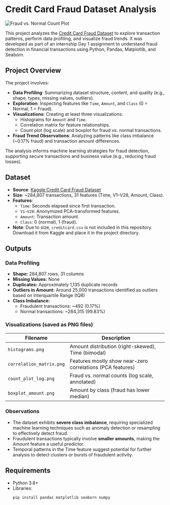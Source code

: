 # Credit Card Fraud Dataset Analysis

![Fraud vs. Normal Count Plot](count_plot_log.png)

This project analyzes the [Credit Card Fraud Dataset](https://www.kaggle.com/datasets/mlg-ulb/creditcardfraud) to explore transaction patterns, perform data profiling, and visualize fraud trends. It was developed as part of an internship Day 1 assignment to understand fraud detection in financial transactions using Python, Pandas, Matplotlib, and Seaborn.

## Project Overview

The project involves:
- **Data Profiling**: Summarizing dataset structure, content, and quality (e.g., shape, types, missing values, outliers).
- **Exploration**: Inspecting features like `Time`, `Amount`, and `Class` (0 = Normal, 1 = Fraud).
- **Visualizations**: Creating at least three visualizations:
  - Histograms for `Amount` and `Time`.
  - Correlation matrix for feature relationships.
  - Count plot (log scale) and boxplot for fraud vs. normal transactions.
- **Fraud Trend Observations**: Analyzing patterns like class imbalance (~0.17% fraud) and transaction amount differences.

The analysis informs machine learning strategies for fraud detection, supporting secure transactions and business value (e.g., reducing fraud losses).

## Dataset

- **Source**: [Kaggle Credit Card Fraud Dataset](https://www.kaggle.com/datasets/mlg-ulb/creditcardfraud)
- **Size**: ~284,807 transactions, 31 features (Time, V1–V28, Amount, Class).
- **Features**:
  - `Time`: Seconds elapsed since first transaction.
  - `V1–V28`: Anonymized PCA-transformed features.
  - `Amount`: Transaction amount.
  - `Class`: 0 (normal), 1 (fraud).
- **Note**: Due to size, `creditcard.csv` is not included in this repository. Download it from Kaggle and place it in the project directory.

## Outputs

### Data Profiling
- **Shape:** 284,807 rows, 31 columns  
- **Missing Values:** None  
- **Duplicates:** Approximately 1,135 duplicate records  
- **Outliers in Amount:** Around 25,000 transactions identified as outliers based on Interquartile Range (IQR)  
- **Class Imbalance:**  
  - Fraudulent transactions: ~492 (0.17%)  
  - Normal transactions: ~284,315 (99.83%)  

### Visualizations (saved as PNG files)

| Filename             | Description                                      |
| -------------------- | ------------------------------------------------|
| `histograms.png`     | Amount distribution (right-skewed), Time (bimodal) |
| `correlation_matrix.png` | Features mostly show near-zero correlations (PCA features) |
| `count_plot_log.png` | Fraud vs. normal counts (log scale, annotated)  |
| `boxplot_amount.png` | Amount by class (fraud has lower median)         |

### Observations
- The dataset exhibits **severe class imbalance**, requiring specialized machine learning techniques such as anomaly detection or resampling to effectively detect fraud.  
- Fraudulent transactions typically involve **smaller amounts**, making the Amount feature a useful predictor.  
- Temporal patterns in the Time feature suggest potential for further analysis to detect clusters or bursts of fraudulent activity.


## Requirements

- Python 3.8+
- Libraries:
  ```bash
  pip install pandas matplotlib seaborn numpy
